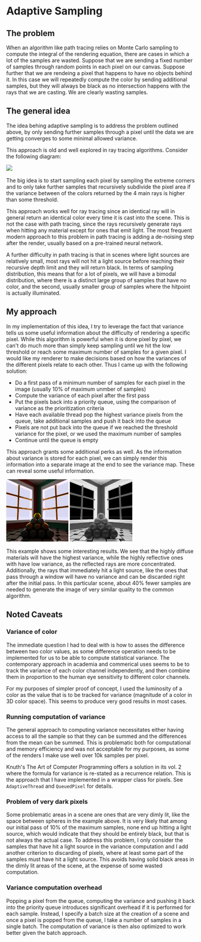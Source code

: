 # Adaptive Sampling

## The problem

When an algorithm like path tracing relies on Monte Carlo sampling to compute the integral of the rendering equation, there are cases in which a lot of the samples are wasted. Suppose that we are sending a fixed number of samples through random points in each pixel on our canvas. Suppose further that we are rendeing a pixel that happens to have no objects behind it. In this case we will repeatedly compute the color by sending additional samples, but they will always be black as no intersection happens with the rays that we are casting. We are clearly wasting samples. 

## The general idea

The idea behing adaptive sampling is to address the problem outlined above, by only sending further samples through a pixel until the data we are getting converges to some minimal allowed variance. 

This approach is old and well explored in ray tracing algorithms. Consider the following diagram:

<img src="https://web.cs.wpi.edu/~matt/courses/cs563/talks/antialiasing/aliasing4.gif"></img>

The big idea is to start sampling each pixel by sampling the extreme corners and to only take further samples that recursively subdivide the pixel area if the variance between of the colors returned by the 4 main rays is higher than some threshold.

This approach works well for ray tracing since an identical ray will in general return an identical color every time it is cast into the scene. This is not the case with path tracing, since the rays recursively generate rays when hitting any material except for ones that emit light. The most frequent modern approach to this problem in path tracing is adding a de-noising step after the render, usually based on a pre-trained neural network.

A further difficulty in path tracing is that in scenes where light sources are relatively small, most rays will not hit a light source before reaching their recursive depth limit and they will return black. In terms of sampling distribution, this means that for a lot of pixels, we will have a bimodal distribution, where there is a distinct large group of samples that have no color, and the second, usually smaller group of samples where the hitpoint is actually illuminated.

## My approach 

In my implementation of this idea, I try to leverage the fact that variance tells us some useful information about the difficulty of rendering a specific pixel. While this algorithm is powerful when it is done pixel by pixel, we can't do much more than simply keep sampling until we hit the low threshold or reach some maximum number of samples for a given pixel. I would like my renderer to make decisions based on how the variances of the different pixels relate to each other. Thus I came up with the following solution:

* Do a first pass of a minimum number of samples for each pixel in the image (usually 10% of maximum unmber of samples)
* Compute the variance of each pixel after the first pass
* Put the pixels back into a priority queue, using the comparison of variance as the prioritization criteria
* Have each available thread pop the highest variance pixels from the queue, take additional samples and push it back into the queue
* Pixels are not put back into the queue if we reached the threshold variance for the pixel, or we used the maximum number of samples
* Continue until the queue is empty

This approach grants some additional perks as well. As the information about variance is stored for each pixel, we can simply render this information into a separate image at the end to see the variance map. These can reveal some useful information.

<img src="https://github.com/lukapandza/Raymond/blob/main/Renders/Gallery/variance/0_05_i.png" width="33%"></img>
<img src="https://github.com/lukapandza/Raymond/blob/main/Renders/Gallery/variance/0_05_v.png" width="33%"></img>

This example shows some interesting results. We see that the highly diffuse materials will have the highest variance, while the highly reflective ones with have low variance, as the reflected rays are more concentrated. Additionally, the rays that immediately hit a light source, like the ones that pass through a window will have no variance and can be discarded right after the initial pass. In this particular scene, about 40% fewer samples are needed to generate the image of very similar quality to the common algorithm.

## Noted Caveats

### Variance of color
The immediate question I had to deal with is how to asses the difference between two color values, as some difference operation needs to be implemented for us to be able to compute statistical variance. The contemporary approach in academia and commerical uses seems to be to track the variance of each color channel independently, and then combine them in proportion to the human eye sensitivity to different color channels. 

For my purposes of simpler proof of concept, I used the luminosity of a color as the value that is to be tracked for variance (magnitude of a color in 3D color space). This seems to produce very good results in most cases.

### Running computation of variance
The general approach to computing variance necessitates either having access to all the sample so that they can be summed and the differences from the mean can be summed. This is problematic both for computational and memory efficiency and was not acceptable for my purposes, as some of the renders I make use well over 10k samples per pixel. 

Knuth's The Art of Computer Programming offers a solution in its vol. 2 where the formula for variance is re-stated as a recurrence relation. This is the approach that I have implemented in a wrapper class for pixels. See `AdaptiveThread` and `QueuedPixel` for details.

### Problem of very dark pixels
Some problematic areas in a scene are ones that are very dimly lit, like the space between spheres in the example above. It is very likely that among our initial pass of 10% of the maximum samples, none end up hitting a light source, which would indicate that they should be entirely black, but that is not always the actual case. To address this problem, I only consider the samples that have hit a light source in the variance computation and I add another criterion to discarding of pixels, where at least some part of the samples must have hit a light source. This avoids having solid black areas in the dimly lit areas of the scene, at the expense of some wasted computation.

### Variance computation overhead
Popping a pixel from the queue, computing the variance and pushing it back into the priority queue introduces significant overhead if it is performed for each sample. Instead, I specify a batch size at the creation of a scene and once a pixel is popped from the queue, I take a number of samples in a single batch. The computation of variance is then also optimized to work better given the batch approach.

